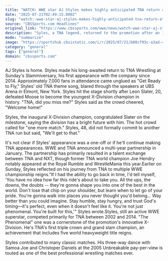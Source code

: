 ```yaml
---
title: "WATCH: WWE star AJ Styles makes highly anticipated TNA return at Slammiversary"
date: "2025-07-21T02:49:15.000Z"
slug: "watch:-wwe-star-aj-styles-makes-highly-anticipated-tna-return-at-slammiversary"
source: "CBSSports.com Headlines"
original_link: "https://www.cbssports.com/wwe/news/watch-wwe-star-aj-styles-makes-highly-anticipated-return-to-tna-at-slammiversary/"
description: "Syles, a TNA legend, returned to the promotion after an 11-year absence"
mode: "summarize"
image: "https://sportshub.cbsistatic.com/i/r/2025/07/21/b08cf93c-a3ad-4f6e-98fb-7adb04c430f5/thumbnail/1200x675/937f319f621f174083fd730a2d6155d7/tna-slammiversary-aj-styles-return-wwe-raw-smackdown-nxt-pro-wrestling-news-today-july-20-2025.jpg"
category: "general"
tags: ["general"]
domain: "cbssports.com"
---
```

<p>AJ Styles is home. Styles made his long-awaited return to TNA Wrestling at Sunday's Slammiversary, his first appearance with the company since 2014. Approximately 7,000 fans in attendance came unglued as "Get Ready to Fly," Styles' old TNA theme song, blared through the speakers at UBS Arena in Elmont, New York. Styles hit the stage shortly after Leon Slater, 20, defeated Moose to become the youngest X-Division champion in history. "TNA, did you miss me?" Styles said as the crowd cheered, "Welcome home!"</p>

<p>Styles, the inaugural X-Division champion, congratulated Slater on the milestone, saying the division has a bright future with him. The hot crowd called for "one more match." Styles, 48, did not formally commit to another TNA run but said, "We'll get to that."</p>

<p>It's not clear if Styles' appearance was a one-off or if he'll continue making TNA appearances. WWE and TNA announced a multi-year partnership in January. The partnership has primarily resulted in a talent exchange between TNA and NXT, though former TNA world champion Joe Hendry notably appeared at the Royal Rumble and WrestleMania this year.Earlier on Sunday, Styles reflected on his journey from TNA to multiple WWE championship reigns."If I had the ability to go back in time, I'd tell  myself, 'You have no idea how far this ride's about to take you. All the ups, the downs, the doubts -- they're gonna shape you into one of the best in the world. Don't lose that chip on your shoulder, but learn when to let go of your pride. You're gonna walk into places you never thought you'd belong… Way better than you could imagine. Stay humble, stay hungry, and trust God's timing—it's perfect, even when it doesn't feel like it. You're not just phenomenal. You're built for this,'" Styles wrote.Styles, still an active WWE superstar, competed primarily for TNA  between 2002 and 2014. "The  Phenomenal" one was a cornerstone of the  promotion's innovative  X-Division. He's TNA's first triple crown and  grand slam champion, an achievement that includes five world heavyweight  title reigns.</p>

<p>Styles contributed to many classic matches. His three-way  dance with Samoa Joe and  Christoper Daniels at the 2005 Unbreakable  pay-per-view is touted as one of the best professional wrestling matches  ever.</p>